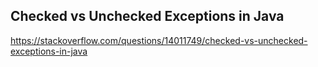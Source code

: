 ## Checked vs Unchecked Exceptions in Java

https://stackoverflow.com/questions/14011749/checked-vs-unchecked-exceptions-in-java
